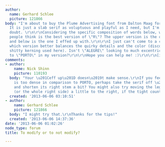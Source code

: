 ```yaml
---
author:
  name: Gerhard Schlee
  picture: 121866
body: "I'm about to buy the Plume Advertising font from Dalton Maag for a project.
  It is just a slab serif as voluptuous and playful as I need, but I'm with a little
  doubt. \r\n\r\nConsidering the specific composition of words below, what do you
  people think is the best version of \"R\"? The upper version is the original one,
  and below is the one I effed up with.\r\n\r\nI just can't come to a conclusion on
  which version better balances the quirky details and the color (disconsidering the
  shitty kerning used here). Isn't \"ALEGRE\" looking to much excentric in comparison
  to \"PORTO\" in my version?\r\n\r\nHope you can help me! :)\r\n\r\n[img:sites/default/files/old-images/ecb2f65de761c71aee101238bd7070b_6234.jpg]"
comments:
- author:
    name: Nick Shinn
    picture: 110193
  body: "Your \u201Ceff up\u201D doesn\u2019t make sense.\r\nIf you feel that ALEGRE
    is too dense in comparison to PORTO, perhaps take the serif off \u201CG\u201D
    and shorten its right stem a bit? You might also try moving the leg of \u201CR\u201D
    (or the whole right side) a little to the right, if the tight counter is an issue."
  created: '2013-06-06 03:10:51'
- author:
    name: Gerhard Schlee
    picture: 121866
  body: "I might try that.\r\nThanks for the tips!"
  created: '2013-06-06 14:37:36'
date: '2013-06-06 01:02:26'
node_type: forum
title: To modify or to not modify?

---
```

